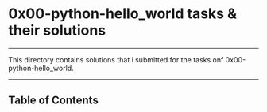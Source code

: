 # 0x00-python-hello_world tasks & their solutions

*** 

This directory contains solutions that i submitted for the tasks onf 0x00-python-hello_world.

*** 

## Table of Contents
